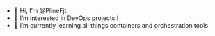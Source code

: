- 👋 Hi, I’m @PlineFjt
- 👀 I’m interested in DevOps projects !
- 🌱 I’m currently learning all things containers and orchestration tools 

<!---
PlineFjt/PlineFjt is a ✨ special ✨ repository because its `README.md` (this file) appears on your GitHub profile.
You can click the Preview link to take a look at your changes.
--->
